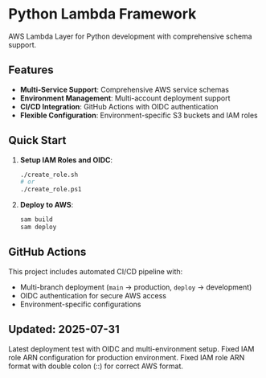 # Python Lambda Framework

AWS Lambda Layer for Python development with comprehensive schema support.

## Features

- **Multi-Service Support**: Comprehensive AWS service schemas
- **Environment Management**: Multi-account deployment support
- **CI/CD Integration**: GitHub Actions with OIDC authentication
- **Flexible Configuration**: Environment-specific S3 buckets and IAM roles

## Quick Start

1. **Setup IAM Roles and OIDC**:
   ```bash
   ./create_role.sh
   # or
   ./create_role.ps1
   ```

2. **Deploy to AWS**:
   ```bash
   sam build
   sam deploy
   ```

## GitHub Actions

This project includes automated CI/CD pipeline with:
- Multi-branch deployment (`main` → production, `deploy` → development)
- OIDC authentication for secure AWS access
- Environment-specific configurations

## Updated: 2025-07-31

Latest deployment test with OIDC and multi-environment setup.
Fixed IAM role ARN configuration for production environment.
Fixed IAM role ARN format with double colon (::) for correct AWS format.